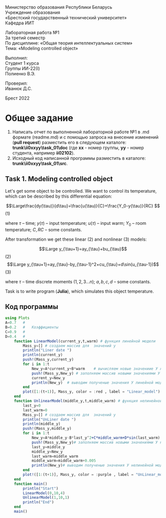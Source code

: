 Министерство образования Республики Беларусь <br/>
Учреждение образования <br/>
«Брестский государственный технический университет» <br/>
Кафедра ИИТ <br/>

Лабораторная работа №1 <br/>
За третий семестр <br/>
По дисциплине: «Общая теория интеллектуальных систем» <br/>
Тема: «Modeling controlled object» <br/>

Выполнил: <br/>
Студент 1 курса <br/>
Группы ИИ-22(I) <br/>
Полиенко В.Э. <br/>

Проверил: <br/>
Иванюк Д.С. <br/>

Брест 2022 <br/>

# Общее задание #
1. Написать отчет по выполненной лабораторной работе №1 в .md формате (readme.md) и с помощью запроса на внесение изменений (**pull request**) разместить его в следующем каталоге: **trunk\ii0xxyy\task_01\doc** (где **xx** - номер группы, **yy** - номер студента, например **ii02102**).
2. Исходный код написанной программы разместить в каталоге: **trunk\ii0xxyy\task_01\src**.

## Task 1. Modeling controlled object ##
Let's get some object to be controlled. We want to control its temperature, which can be described by this differential equation:

$$\Large\frac{dy(\tau)}{d\tau}=\frac{u(\tau)}{C}+\frac{Y_0-y(\tau)}{RC} $$ (1)

where $\tau$ – time; $y(\tau)$ – input temperature; $u(\tau)$ – input warm; $Y_0$ – room temperature; $C,RC$ – some constants.

After transformation we get these linear (2) and nonlinear (3) models:

$$\Large y_{\tau+1}=ay_{\tau}+bu_{\tau}$$ (2)
$$\Large y_{\tau+1}=ay_{\tau}-by_{\tau-1}^2+cu_{\tau}+d\sin(u_{\tau-1})$$ (3)

where $\tau$ – time discrete moments ($1,2,3{\dots}n$); $a,b,c,d$ – some constants.

Task is to write program (**Julia**), which simulates this object temperature.


## Код программы ##


``` julia
using Plots 
A=0.7   #
B=0.2   #   Коэффициенты
C=0.9   #
D=0.4   #
    function LinearModel(current_y,t,warm) # функция линейной модели 
        Mass_y=[] # создаем массив для  значений y 
        println("Liner date ")
        println(current_y)
        push!(Mass_y,current_y)
        for i in 1:t
            New_y=A*current_y+B*warm    # вычисляем новые значениие У линейной функции
            push!(Mass_y,New_y) # заполняем массив новыми значениями У линейной модели
            current_y=New_y
            println(New_y)  # выводим полученые значения У линейной модели 
        end
        plot([1:(t+1)], Mass_y, color = :red , label = "Linear_model") #  строим граффик линейной модели 
    end
    function UnlinearModel(middle_y,t,middle_warm) # функция нелинейной модели 
        last_y=0
        last_warm=0
        Mass_y=[] # создаем массив для  значений y 
        println("UnLiner date ")
        println(middle_y)
        push!(Mass_y,middle_y)
        for i in 1:t
            New_y=A*middle_y-B*last_y^2+C*middle_warm+D*sin(last_warm) #вычисляем новые значениие У ytлинейной функции
            push!(Mass_y,New_y)# заполняем массив новыми значениями У нелинейной модели
            last_y=middle_y
            middle_y=New_y
            last_warm=middle_warm
            middle_warm=middle_warm+0.005
            println(New_y)# выводим полученые значения У нелинейной модели 
        end
        plot!([1:(t+1)], Mass_y, color = :purple , label = "UnLinear_model") #  строим граффик нелинейной модели 
    end
    function main()
        println("Start")
        LinearModel(0,10,4)
        UnlinearModel(1,10,1)
        println("End") 
    end
    main()
```